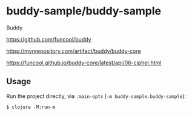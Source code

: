 # buddy-sample/buddy-sample #

Buddy

<https://github.com/funcool/buddy>

<https://mvnrepository.com/artifact/buddy/buddy-core>

<https://funcool.github.io/buddy-core/latest/api/06-cipher.html>

## Usage ##

Run the project directly, via `:main-opts` (`-m buddy-sample.buddy-sample`):

    $ clojure -M:run-m

